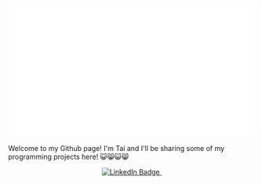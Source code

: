<div id="header" align="center">
  <img src="banner.png" width="700"/>
</div>

Welcome to my Github page! I'm Tai and I'll be sharing some of my programming projects here! 😺😸😺😸

<div id="badges" align="center">
  <a href="https://www.linkedin.com/in/tai-yu-lin-021529291/">
    <img src="https://img.shields.io/badge/LinkedIn-blue?style=for-the-badge&logo=linkedin&logoColor=white" alt="LinkedIn Badge"/>
  </a>
  <img src="https://komarev.com/ghpvc/?username=your-github-username&style=flat-square&color=blue" alt=""/>
</div>
